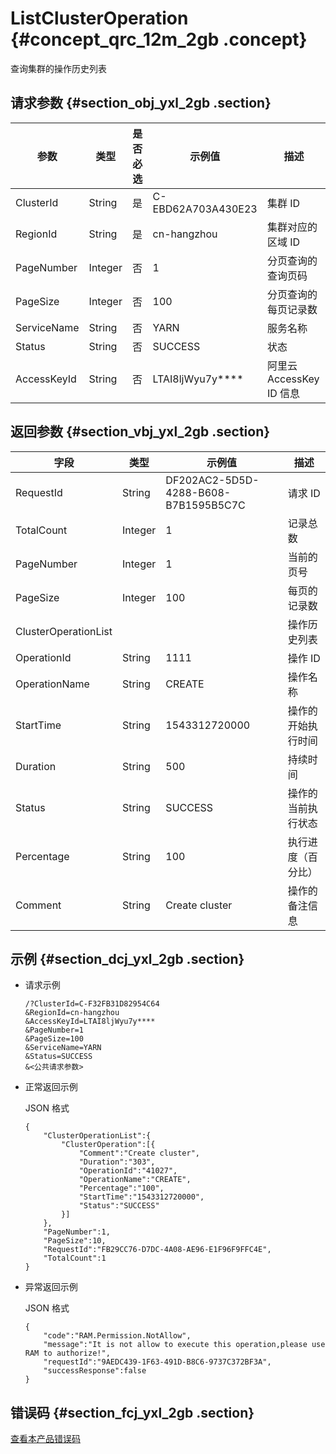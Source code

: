 # ListClusterOperation {#concept_qrc_12m_2gb .concept}

查询集群的操作历史列表

## 请求参数 {#section_obj_yxl_2gb .section}

|参数|类型|是否必选|示例值|描述|
|--|--|----|---|--|
|ClusterId|String|是|C-EBD62A703A430E23|集群 ID|
|RegionId|String|是|cn-hangzhou|集群对应的区域 ID|
|PageNumber|Integer|否|1|分页查询的查询页码|
|PageSize|Integer|否|100|分页查询的每页记录数|
|ServiceName|String|否|YARN|服务名称|
|Status|String|否|SUCCESS|状态|
|AccessKeyId|String|否|LTAI8ljWyu7y\*\*\*\*|阿里云 AccessKey ID 信息|

## 返回参数 {#section_vbj_yxl_2gb .section}

|字段|类型|示例值|描述|
|--|--|---|--|
|RequestId|String|DF202AC2-5D5D-4288-B608-B7B1595B5C7C|请求 ID|
|TotalCount|Integer|1|记录总数|
|PageNumber|Integer|1|当前的页号|
|PageSize|Integer|100|每页的记录数|
|ClusterOperationList| | |操作历史列表|
|OperationId|String|1111|操作 ID|
|OperationName|String|CREATE|操作名称|
|StartTime|String|1543312720000|操作的开始执行时间|
|Duration|String|500|持续时间|
|Status|String|SUCCESS|操作的当前执行状态|
|Percentage|String|100|执行进度（百分比）|
|Comment|String|Create cluster|操作的备注信息|

## 示例 {#section_dcj_yxl_2gb .section}

-   请求示例

    ```
    /?ClusterId=C-F32FB31D82954C64
    &RegionId=cn-hangzhou
    &AccessKeyId=LTAI8ljWyu7y****
    &PageNumber=1
    &PageSize=100
    &ServiceName=YARN
    &Status=SUCCESS
    &<公共请求参数>
    ```

-   正常返回示例

    JSON 格式

    ```
    {
    	"ClusterOperationList":{
    		"ClusterOperation":[{
    			"Comment":"Create cluster",
    			"Duration":"303",
    			"OperationId":"41027",
    			"OperationName":"CREATE",
    			"Percentage":"100",
    			"StartTime":"1543312720000",
    			"Status":"SUCCESS"
    		}]
    	},
    	"PageNumber":1,
    	"PageSize":10,
    	"RequestId":"FB29CC76-D7DC-4A08-AE96-E1F96F9FFC4E",
    	"TotalCount":1
    }
    ```

-   异常返回示例

    JSON 格式

    ```
    {
    	"code":"RAM.Permission.NotAllow",
    	"message":"It is not allow to execute this operation,please use RAM to authorize!",
    	"requestId":"9AEDC439-1F63-491D-B8C6-9737C372BF3A",
    	"successResponse":false
    }
    ```


## 错误码 {#section_fcj_yxl_2gb .section}

[查看本产品错误码](https://error-center.alibabacloud.com/status/product/Emr)

